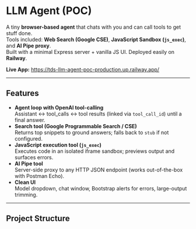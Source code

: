 # LLM Agent (POC)

A tiny **browser-based agent** that chats with you and can call tools to get stuff done.  
Tools included: **Web Search (Google CSE)**, **JavaScript Sandbox (`js_exec`)**, and **AI Pipe proxy**.  
Built with a minimal Express server + vanilla JS UI. Deployed easily on **Railway**.

**Live App:** https://tds-llm-agent-poc-production.up.railway.app/

---

## Features

- **Agent loop with OpenAI tool-calling**  
  Assistant ↔ tool_calls ↔ tool results (linked via `tool_call_id`) until a final answer.
- **Search tool (Google Programmable Search / CSE)**  
  Returns top snippets to ground answers; falls back to `stub` if not configured.
- **JavaScript execution tool (`js_exec`)**  
  Executes code in an isolated iframe sandbox; previews output and surfaces errors.
- **AI Pipe tool**  
  Server-side proxy to any HTTP JSON endpoint (works out-of-the-box with Postman Echo).
- **Clean UI**  
  Model dropdown, chat window, Bootstrap alerts for errors, large-output trimming.

---

## Project Structure

